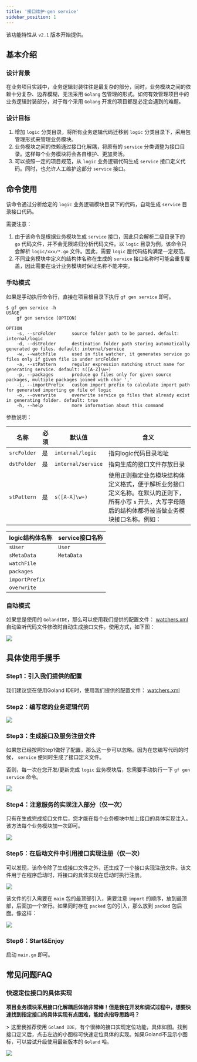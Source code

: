 ```yaml
---
title: '接口维护-gen service'
sidebar_position: 1
---
```


该功能特性从 `v2.1` 版本开始提供。

## 基本介绍

### 设计背景

在业务项目实践中，业务逻辑封装往往是最复杂的部分，同时，业务模块之间的依赖十分复杂、边界模糊，无法采用 `Golang` 包管理的形式。如何有效管理项目中的业务逻辑封装部分，对于每个采用 `Golang` 开发的项目都是必定会遇到的难题。

### 设计目标

1. 增加 `logic` 分类目录，将所有业务逻辑代码迁移到 `logic` 分类目录下，采用包管理形式来管理业务模块。
2. 业务模块之间的依赖通过接口化解耦，将原有的 `service` 分类调整为接口目录。这样每个业务模块将会各自维护、更加灵活。
3. 可以按照一定的项目规范，从 `logic` 业务逻辑代码生成 `service` 接口定义代码。同时，也允许人工维护这部分 `service` 接口。

## 命令使用

该命令通过分析给定的 `logic` 业务逻辑模块目录下的代码，自动生成 `service` 目录接口代码。

需要注意：

1. 由于该命令是根据业务模块生成 `service` 接口，因此只会解析二级目录下的 `go` 代码文件，并不会无限递归分析代码文件。以 `logic` 目录为例，该命令只会解析 `logic/xxx/*.go` 文件。因此，需要 `logic` 层代码结构满足一定规范。
2. 不同业务模块中定义的结构体名称在生成的 `service` 接口名称时可能会重复覆盖，因此需要在设计业务模块时保证名称不能冲突。

### 手动模式

如果是手动执行命令行，直接在项目根目录下执行 `gf gen service` 即可。

```
$ gf gen service -h
USAGE
    gf gen service [OPTION]

OPTION
    -s, --srcFolder      source folder path to be parsed. default: internal/logic
    -d, --dstFolder      destination folder path storing automatically generated go files. default: internal/service
    -w, --watchFile      used in file watcher, it generates service go files only if given file is under srcFolder
    -a, --stPattern      regular expression matching struct name for generating service. default: s([A-Z]\w+)
    -p, --packages       produce go files only for given source packages, multiple packages joined with char ','
    -i, --importPrefix   custom import prefix to calculate import path for generated importing go file of logic
    -o, --overwrite      overwrite service go files that already exist in generating folder. default: true
    -h, --help           more information about this command
```

参数说明：

| 名称 | 必须 | 默认值 | 含义 |
| --- | --- | --- | --- |
| `srcFolder` | 是 | `internal/logic` | 指向logic代码目录地址 |
| `dstFolder` | 是 | `internal/service` | 指向生成的接口文件存放目录 |
| `stPattern` | 是 | `s([A-A]\w+)` | 使用正则指定业务模块结构体定义格式，便于解析业务接口定义名称。在默认的正则下，所有小写 `s` 开头，大写字母随后的结构体都将被当做业务模块接口名称。例如：

| logic结构体名称 | service接口名称 |
| --- | --- |
| `sUser` | `User` |
| `sMetaData` | `MetaData` | |
| `watchFile` |  |  | 用在代码文件监听中，代表当前改变的代码文件路径 |
| `packages` |  |  | 仅生成指定包名的接口文件，给定字符串数组，通过命令行传参则给定 `JSON` 字符串，命令行组件自动转换数据类型 |
| `importPrefix` |  |  | 指定生成业务引用文件中的引用包名前缀 |
| `overwrite` |  | `true` | 生成代码文件时是否覆盖已有文件 |

### 自动模式

如果您是使用的 `GolandIDE`，那么可以使用我们提供的配置文件： [watchers.xml](https://goframe.org/download/attachments/61150012/watchers.xml?version=1&modificationDate=1655298456643&api=v2)  自动监听代码文件修改时自动生成接口文件。使用方式，如下图：

![](/markdown/f3318b8c345bd9ee16dc633a1b7f2e87.png)

## 具体使用手摸手

### Step1：引入我们提供的配置

我们建议您在使用Goland IDE时，使用我们提供的配置文件： [watchers.xml](https://goframe.org/download/attachments/61150012/watchers.xml?version=1&modificationDate=1655298456643&api=v2)

### Step2：编写您的业务逻辑代码

![](/markdown/7ff79e51990cf6c09aff248cb326a01a.png)

### Step3：生成接口及服务注册文件

如果您已经按照Step1做好了配置，那么这一步可以忽略。因为在您编写代码的时候， `service` 便同时生成了接口定义文件。

否则，每一次在您开发/更新完成 `logic` 业务模块后，您需要手动执行一下 `gf gen service` 命令。

![](/markdown/3b1882135811054452f6cd9368c51c57.png)

### Step4：注意服务的实现注入部分（仅一次）

只有在生成完成接口文件后，您才能在每个业务模块中加上接口的具体实现注入。该方法每个业务模块加一次即可。

![](/markdown/3e41e1388d60c2d668890655b06370d2.png)

### Step5：在启动文件中引用接口实现注册（仅一次）

可以发现，该命令除了生成接口文件之外，还生成了一个接口实现注册文件。该文件用于在程序启动时，将接口的具体实现在启动时执行注册。

![](/markdown/24227d65ca179489ddc241aa271a2eb1.png)

该文件的引入需要在 `main` 包的最顶部引入，需要注意 `import` 的顺序，放到最顶部，后面加一个空行。如果同时存在 `packed` 包的引入，那么放到 `packed` 包后面。像这样：

![](/markdown/85992e7d933e8344e7f413b58e7f0485.png)

### Step6：Start&Enjoy

启动 `main.go` 即可。

## 常见问题FAQ

### 快速定位接口的具体实现

**项目业务模块采用接口化解耦后体验非常棒！但是我在开发和调试过程中，想要快速找到指定接口的具体实现有点困难，能给点指导思路吗？**

\> 这里我推荐使用 `Goland IDE`，有个很棒的接口实现定位功能，具体如图。找到接口定义后，点击左边的小图标可快速定位具体的实现。如果Goland不显示小图标，可以尝试升级使用最新版本的 `Goland` 哈。

![](/markdown/3545897acdd995fb370365b5dbf61f45.png)